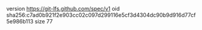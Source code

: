 version https://git-lfs.github.com/spec/v1
oid sha256:c7ad0b921f2e903cc02c097d299116e5cf3d4304dc90b9d916d77cf5e986b113
size 77
